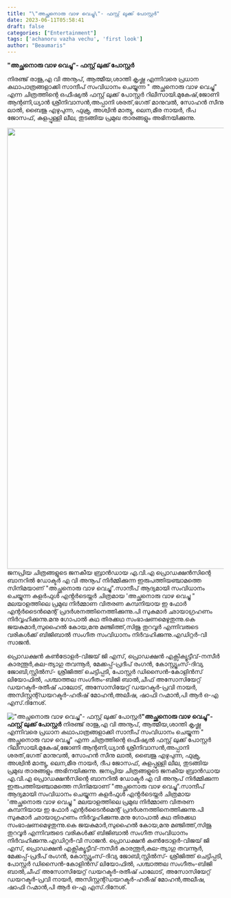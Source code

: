 ```yaml
---
title: "\"അച്ഛനൊരു വാഴ വെച്ചു\"- ഫസ്റ്റ് ലുക്ക് പോസ്റ്റർ"
date: 2023-06-11T05:58:41
draft: false
categories: ["Entertainment"]
tags: ['achanoru vazha vechu', 'first look']
author: "Beaumaris"
---
```


<strong>"അച്ഛനൊരു വാഴ വെച്ചു"- ഫസ്റ്റ് ലുക്ക് പോസ്റ്റർ</strong>

നിരഞ്ജ് രാജു,എ വി അനൂപ്, ആത്മീയ,ശാന്തി കൃഷ്ണ എന്നിവരെ പ്രധാന കഥാപാത്രങ്ങളാക്കി സാന്ദീപ് സംവിധാനം ചെയ്യുന്ന " അച്ഛനൊരു വാഴ വെച്ചു" എന്ന ചിത്രത്തിന്റെ ഒഫീഷ്യൽ ഫസ്റ്റ് ലുക്ക് പോസ്റ്റർ റിലീസായി.മുകേഷ്,ജോണി ആന്റണി,ധ്യാൻ ശ്രീനിവാസൻ,അപ്പാനി ശരത്,ഭഗത് മാനുവൽ, സോഹൻ സീനു ലാൽ, ബൈജു എഴുപുന്ന, ഫുക്രു, അശ്വിൻ മാത്യു, ലെന,മീര നായർ, ദീപ ജോസഫ്, കുളപ്പുള്ളി ലീല, തുടങ്ങിയ പ്രമുഖ താരങ്ങളും അഭിനയിക്കുന്നു.

<a href="https://cdn.boolokam.com/articles/2023/06/dqddddff.jpg"><img class="size-large wp-image-399166 aligncenter" src="https://cdn.boolokam.com/articles/2023/06/dqddddff-698x1024.jpg" alt="" width="698" height="1024" /></a>ജനപ്രിയ ചിത്രങ്ങളുടെ ജനകീയ ബ്രാൻഡായ എ.വി.എ പ്രൊഡക്ഷൻസിന്റെ ബാനറിൽ ഡോക്ടർ എ വി അനൂപ് നിർമ്മിക്കുന്ന ഇരുപത്തിയഞ്ചാമത്തെ സിനിമയാണ് "അച്ഛനൊരു വാഴ വെച്ചു".സാന്ദീപ് ആദ്യമായി സംവിധാനം ചെയ്യുന്ന കളർഫുൾ എൻ്റർടെയ്നർ ചിത്രമായ 'അച്ഛനൊരു വാഴ വെച്ചു " മലയാളത്തിലെ പ്രമുഖ നിർമ്മാണ വിതരണ കമ്പനിയായ ഇ ഫോർ എന്റർടൈൻമെന്റ് പ്രദർശനത്തിനെത്തിക്കുന്നു.പി സുകുമാർ ഛായാഗ്രഹണം നിർവ്വഹിക്കുന്നു.മനു ഗോപാൽ കഥ തിരക്കഥ സംഭാഷണമെഴുതുന്നു.കെ ജയകുമാർ,സുഹൈൽ കോയ,മനു മഞ്ജിത്ത്,സിജു തുറവൂർ എന്നിവരുടെ വരികൾക്ക് ബിജിബാൽ സംഗീത സംവിധാനം നിർവഹിക്കുന്നു.എഡിറ്റർ-വി സാജൻ.

പ്രൊഡക്ഷൻ കൺട്രോളർ-വിജയ് ജി എസ്, പ്രൊഡക്ഷൻ എക്സിക്യൂട്ടീവ്-നസീർ കാരന്തൂർ,കല-ത്യാഗു തവന്നൂർ, മേക്കപ്പ്-പ്രദീപ് രംഗൻ, കോസ്റ്റ്യൂംസ്-ദിവ്യ ജോബി,സ്റ്റിൽസ്- ശ്രീജിത്ത് ചെട്ടിപ്പടി, പോസ്റ്റർ ഡിസൈൻ-കോളിൻസ് ലിയോഫിൽ, പശ്ചാത്തല സംഗീതം-ബിജി ബാൽ,ചീഫ് അസോസിയേറ്റ് ഡയറക്ടർ-രതീഷ് പാലോട്, അസോസിയേറ്റ് ഡയറക്ടർ-പ്രവി നായർ, അസിസ്റ്റന്റ്ഡയറക്ടർ-ഹരീഷ് മോഹൻ,അലീഷ, ഷാഫി റഹ്മാൻ,പി ആർ ഒ-എ എസ്.ദിനേശ്.


!["അച്ഛനൊരു വാഴ വെച്ചു"- ഫസ്റ്റ് ലുക്ക് പോസ്റ്റർ](https://cdn.boolokam.com/articles/2023/06/dqddddff-698x1024.jpg)**"അച്ഛനൊരു വാഴ വെച്ചു"- ഫസ്റ്റ് ലുക്ക് പോസ്റ്റർ** നിരഞ്ജ് രാജു,എ വി അനൂപ്, ആത്മീയ,ശാന്തി കൃഷ്ണ എന്നിവരെ പ്രധാന കഥാപാത്രങ്ങളാക്കി സാന്ദീപ് സംവിധാനം ചെയ്യുന്ന " അച്ഛനൊരു വാഴ വെച്ചു" എന്ന ചിത്രത്തിന്റെ ഒഫീഷ്യൽ ഫസ്റ്റ് ലുക്ക് പോസ്റ്റർ റിലീസായി.മുകേഷ്,ജോണി ആന്റണി,ധ്യാൻ ശ്രീനിവാസൻ,അപ്പാനി ശരത്,ഭഗത് മാനുവൽ, സോഹൻ സീനു ലാൽ, ബൈജു എഴുപുന്ന, ഫുക്രു, അശ്വിൻ മാത്യു, ലെന,മീര നായർ, ദീപ ജോസഫ്, കുളപ്പുള്ളി ലീല, തുടങ്ങിയ പ്രമുഖ താരങ്ങളും അഭിനയിക്കുന്നു. [](https://cdn.boolokam.com/articles/2023/06/dqddddff.jpg)ജനപ്രിയ ചിത്രങ്ങളുടെ ജനകീയ ബ്രാൻഡായ എ.വി.എ പ്രൊഡക്ഷൻസിന്റെ ബാനറിൽ ഡോക്ടർ എ വി അനൂപ് നിർമ്മിക്കുന്ന ഇരുപത്തിയഞ്ചാമത്തെ സിനിമയാണ് "അച്ഛനൊരു വാഴ വെച്ചു".സാന്ദീപ് ആദ്യമായി സംവിധാനം ചെയ്യുന്ന കളർഫുൾ എൻ്റർടെയ്നർ ചിത്രമായ 'അച്ഛനൊരു വാഴ വെച്ചു " മലയാളത്തിലെ പ്രമുഖ നിർമ്മാണ വിതരണ കമ്പനിയായ ഇ ഫോർ എന്റർടൈൻമെന്റ് പ്രദർശനത്തിനെത്തിക്കുന്നു.പി സുകുമാർ ഛായാഗ്രഹണം നിർവ്വഹിക്കുന്നു.മനു ഗോപാൽ കഥ തിരക്കഥ സംഭാഷണമെഴുതുന്നു.കെ ജയകുമാർ,സുഹൈൽ കോയ,മനു മഞ്ജിത്ത്,സിജു തുറവൂർ എന്നിവരുടെ വരികൾക്ക് ബിജിബാൽ സംഗീത സംവിധാനം നിർവഹിക്കുന്നു.എഡിറ്റർ-വി സാജൻ. പ്രൊഡക്ഷൻ കൺട്രോളർ-വിജയ് ജി എസ്, പ്രൊഡക്ഷൻ എക്സിക്യൂട്ടീവ്-നസീർ കാരന്തൂർ,കല-ത്യാഗു തവന്നൂർ, മേക്കപ്പ്-പ്രദീപ് രംഗൻ, കോസ്റ്റ്യൂംസ്-ദിവ്യ ജോബി,സ്റ്റിൽസ്- ശ്രീജിത്ത് ചെട്ടിപ്പടി, പോസ്റ്റർ ഡിസൈൻ-കോളിൻസ് ലിയോഫിൽ, പശ്ചാത്തല സംഗീതം-ബിജി ബാൽ,ചീഫ് അസോസിയേറ്റ് ഡയറക്ടർ-രതീഷ് പാലോട്, അസോസിയേറ്റ് ഡയറക്ടർ-പ്രവി നായർ, അസിസ്റ്റന്റ്ഡയറക്ടർ-ഹരീഷ് മോഹൻ,അലീഷ, ഷാഫി റഹ്മാൻ,പി ആർ ഒ-എ എസ്.ദിനേശ്.
